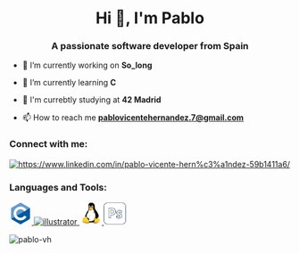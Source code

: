 <h1 align="center">Hi 👋, I'm Pablo</h1>
<h3 align="center">A passionate software developer from Spain</h3>

- 🔭 I’m currently working on **So_long**

- 🌱 I’m currently learning **C**

- 📖 I'm currebtly studying at **42 Madrid**

- 📫 How to reach me **pablovicentehernandez.7@gmail.com**

<h3 align="left">Connect with me:</h3>
<p align="left">
<a href="www.linkedin.com/in/pablo-vicente-hernandez-59b1411a6" target="blank"><img align="center" src="https://raw.githubusercontent.com/rahuldkjain/github-profile-readme-generator/master/src/images/icons/Social/linked-in-alt.svg" alt="https://www.linkedin.com/in/pablo-vicente-hern%c3%a1ndez-59b1411a6/" height="30" width="40" /></a>
</p>

<h3 align="left">Languages and Tools:</h3>
<p align="left"> <a href="https://www.cprogramming.com/" target="_blank" rel="noreferrer"> <img src="https://raw.githubusercontent.com/devicons/devicon/master/icons/c/c-original.svg" alt="c" width="40" height="40"/> </a> <a href="https://www.adobe.com/in/products/illustrator.html" target="_blank" rel="noreferrer"> <img src="https://www.vectorlogo.zone/logos/adobe_illustrator/adobe_illustrator-icon.svg" alt="illustrator" width="40" height="40"/> </a> <a href="https://www.linux.org/" target="_blank" rel="noreferrer"> <img src="https://raw.githubusercontent.com/devicons/devicon/master/icons/linux/linux-original.svg" alt="linux" width="40" height="40"/> </a> <a href="https://www.photoshop.com/en" target="_blank" rel="noreferrer"> <img src="https://raw.githubusercontent.com/devicons/devicon/master/icons/photoshop/photoshop-line.svg" alt="photoshop" width="40" height="40"/> </a> </p>

<p><img align="center" src="https://github-readme-stats.vercel.app/api/top-langs?username=pablo-vh&show_icons=true&theme=highcontrast&locale=en&layout=compact" alt="pablo-vh" /></p>
